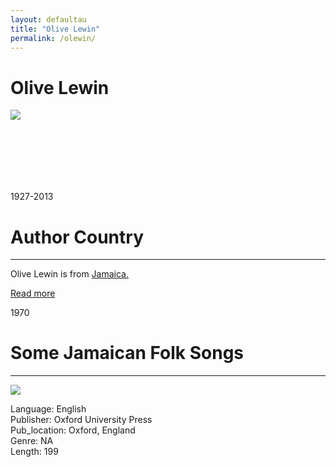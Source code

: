 ```yaml
---
layout: defaultau
title: "Olive Lewin"
permalink: /olewin/
---
```

<!-- partial:index.partial.html -->
<div class="content">
     <h1>Olive Lewin</h1>
    <div class="quote">
        <div><img src="https://s1.stabroeknews.com/images/2013/04/olivelewin.jpg" class="logo"></div>
    </div>
    <div class="timeline">
        <div style="padding-bottom:100px;"></div>
        <div class="block">
             <div class="date right"><p class="right">1927-2013 </p></div>
            <div class="dot"></div>
            <div class="left first">
            <div class="author_country">
                <h1>Author Country</h1><hr>
          <div class="aclocation">  <p>Olive Lewin is from <a href="{{ site.baseurl }}/4">Jamaica.</a></p></div>
              <div class="acreadmore">  <a href="WIKI LINK" target="_blank">Read more</a></div>
            </div>
            </div>
        <div class="block">
            <div class="date left"><p class="left">1970</p></div>
            <div class="dot"></div>
            <div class="right hide">
                <h1>Some Jamaican Folk Songs</h1><hr>
                <p><img src="https://pictures.abebooks.com/inventory/30879002071.jpg"></p>
                <p>
                Language: English<br/>
                Publisher: Oxford University Press<br/>
                Pub_location: Oxford, England<br/>
                Genre: NA<br/>
                Length: 199<br/>                   </p>
            </div>
        </div>
  <!-- partial -->
<script src='https://cdnjs.cloudflare.com/ajax/libs/jquery/3.1.1/jquery.min.js'></script><script  src="{{ site.baseurl }}/assets/js/authorscript.js"></script>